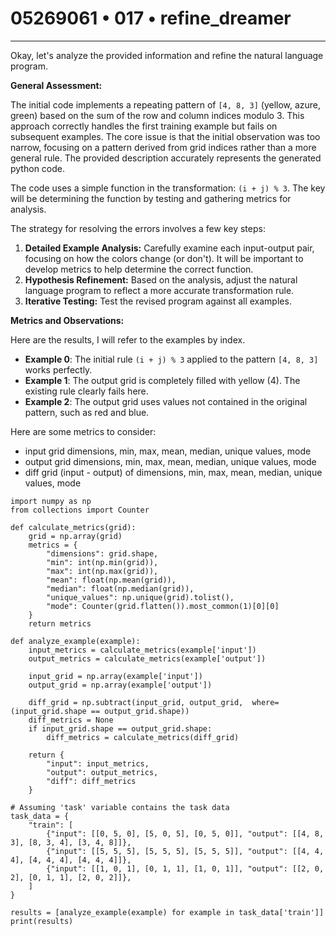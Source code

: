# 05269061 • 017 • refine_dreamer

---
Okay, let's analyze the provided information and refine the natural language program.

**General Assessment:**

The initial code implements a repeating pattern of `[4, 8, 3]` (yellow, azure, green) based on the sum of the row and column indices modulo 3. This approach correctly handles the first training example but fails on subsequent examples. The core issue is that the initial observation was too narrow, focusing on a pattern derived from grid indices rather than a more general rule. The provided description accurately represents the generated python code.

The code uses a simple function in the transformation: `(i + j) % 3`. The key will be determining the function by testing and gathering metrics for analysis.

The strategy for resolving the errors involves a few key steps:

1.  **Detailed Example Analysis:** Carefully examine each input-output pair, focusing on how the colors change (or don't). It will be important to develop metrics to help determine the correct function.
2.  **Hypothesis Refinement:** Based on the analysis, adjust the natural language program to reflect a more accurate transformation rule.
3.  **Iterative Testing:** Test the revised program against all examples.

**Metrics and Observations:**

Here are the results, I will refer to the examples by index.

- **Example 0**: The initial rule `(i + j) % 3` applied to the pattern `[4, 8, 3]` works perfectly.
- **Example 1**: The output grid is completely filled with yellow (4). The existing rule clearly fails here.
- **Example 2**: The output grid uses values not contained in the original pattern, such as red and blue.

Here are some metrics to consider:
- input grid dimensions, min, max, mean, median, unique values, mode
- output grid dimensions, min, max, mean, median, unique values, mode
- diff grid (input - output) of dimensions, min, max, mean, median, unique values, mode

```tool_code
import numpy as np
from collections import Counter

def calculate_metrics(grid):
    grid = np.array(grid)
    metrics = {
        "dimensions": grid.shape,
        "min": int(np.min(grid)),
        "max": int(np.max(grid)),
        "mean": float(np.mean(grid)),
        "median": float(np.median(grid)),
        "unique_values": np.unique(grid).tolist(),
        "mode": Counter(grid.flatten()).most_common(1)[0][0]
    }
    return metrics

def analyze_example(example):
    input_metrics = calculate_metrics(example['input'])
    output_metrics = calculate_metrics(example['output'])

    input_grid = np.array(example['input'])
    output_grid = np.array(example['output'])

    diff_grid = np.subtract(input_grid, output_grid,  where=(input_grid.shape == output_grid.shape))
    diff_metrics = None
    if input_grid.shape == output_grid.shape:
        diff_metrics = calculate_metrics(diff_grid)
    
    return {
        "input": input_metrics,
        "output": output_metrics,
        "diff": diff_metrics
    }

# Assuming 'task' variable contains the task data
task_data = {
    "train": [
        {"input": [[0, 5, 0], [5, 0, 5], [0, 5, 0]], "output": [[4, 8, 3], [8, 3, 4], [3, 4, 8]]},
        {"input": [[5, 5, 5], [5, 5, 5], [5, 5, 5]], "output": [[4, 4, 4], [4, 4, 4], [4, 4, 4]]},
        {"input": [[1, 0, 1], [0, 1, 1], [1, 0, 1]], "output": [[2, 0, 2], [0, 1, 1], [2, 0, 2]]},
    ]
}

results = [analyze_example(example) for example in task_data['train']]
print(results)

```
